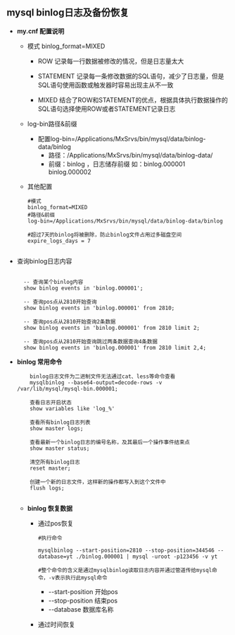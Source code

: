 ## mysql binlog日志及备份恢复

- **my.cnf 配置说明**
    - 模式 binlog_format=MIXED
      * ROW 
        记录每一行数据被修改的情况，但是日志量太大
        
      * STATEMENT
        记录每一条修改数据的SQL语句，减少了日志量，但是SQL语句使用函数或触发器时容易出现主从不一致
        
      * MIXED
        结合了ROW和STATEMENT的优点，根据具体执行数据操作的SQL语句选择使用ROW或者STATEMENT记录日志
      
    - log-bin路径&前缀
        * 配置log-bin=/Applications/MxSrvs/bin/mysql/data/binlog-data/binlog
          - 路径：/Applications/MxSrvs/bin/mysql/data/binlog-data/
          - 前缀：binlog ，日志储存前缀 如：binlog.000001 binlog.000002
        
    - 其他配置
      
        ```text
        #模式
        binlog_format=MIXED
        #路径&前缀
        log-bin=/Applications/MxSrvs/bin/mysql/data/binlog-data/binlog
          
        #超过7天的binlog将被删除，防止binlog文件占用过多磁盘空间
        expire_logs_days = 7
          
       ```
    
- 查询binlog日志内容

    ```mysql
        
      -- 查询某个binlog内容
      show binlog events in 'binlog.000001';
    
      -- 查询pos点从2810开始查询
      show binlog events in 'binlog.000001' from 2810;
    
      -- 查询pos点从2810开始查询2条数据
      show binlog events in 'binlog.000001' from 2810 limit 2;
    
      -- 查询pos点从2810开始查询跳过两条数据查询4条数据
      show binlog events in 'binlog.000001' from 2810 limit 2,4;
    ```

- **binlog 常用命令**
  
    ```text
        binlog日志文件为二进制文件无法通过cat、less等命令查看
        mysqlbinlog --base64-output=decode-rows -v /var/lib/mysql/mysql-bin.000001;
        
        查看日志开启状态
        show variables like 'log_%'
        
        查看所有binlog日志列表 
        show master logs;
        
        查看最新一个binlog日志的编号名称，及其最后一个操作事件结束点
        show master status;
        
        清空所有binlog日志
        reset master;
  
        创建一个新的日志文件，这样新的操作都写入到这个文件中
        flush logs;
     
    ```
  
  - **binlog 恢复数据**
    - 通过pos恢复
      ```shell
      #执行命令
      
      mysqlbinlog --start-position=2810 --stop-position=344546 --database=yt ./binlog.000001 | mysql -uroot -p123456 -v yt
      
      #整个命令的含义是通过mysqlbinlog读取日志内容并通过管道传给mysql命令，-v表示执行此mysql命令
      
      ```
      - --start-position 开始pos
      - --stop-position 结束pos
      - --database 数据库名称
    
    - 通过时间恢复
